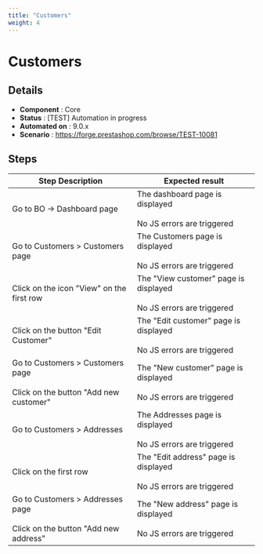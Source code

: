 ```yaml
---
title: "Customers"
weight: 4
---
```


# Customers
## Details
* **Component** : Core
* **Status** : [TEST] Automation in progress
* **Automated on** : 9.0.x
* **Scenario** : https://forge.prestashop.com/browse/TEST-10081

## Steps
| Step Description | Expected result |
| ----- | ----- |
| Go to BO -> Dashboard page | The dashboard page is displayed<br><br>No JS errors are triggered |
| Go to Customers > Customers page | The Customers page is displayed<br><br>No JS errors are triggered |
| Click on the icon "View" on the first row | The "View customer" page is displayed<br><br>No JS errors are triggered |
| Click on the button "Edit Customer" | The "Edit customer" page is displayed<br><br>No JS errors are triggered |
| Go to Customers > Customers page<br><br>Click on the button "Add new customer" | The "New customer" page is displayed<br><br>No JS errors are triggered |
| Go to Customers > Addresses | The Addresses page is displayed<br><br>No JS errors are triggered |
| Click on the first row | The "Edit address" page is displayed<br><br>No JS errors are triggered |
| Go to Customers > Addresses page<br><br>Click on the button "Add new address" | The "New address" page is displayed<br><br>No JS errors are triggered |
